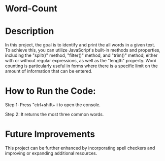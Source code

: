 # Word-Count
# Description
In this project, the goal is to identify and print the all words in a given text. To achieve this, you can utilize JavaScript's built-in methods and properties, including the "split()" method, "filter()" method, and "trim()" method, either with or without regular expressions, as well as the "length" property. Word counting is particularly useful in forms where there is a specific limit on the amount of information that can be entered.

# How to Run the Code:

Step 1: Press "ctrl+shift+ i to open the console.

Step 2: It returns the most three common words.

# Future Improvements

This project can be further enhanced by incorporating spell checkers and improving or expanding additional resources.
